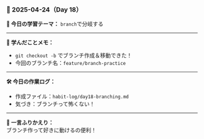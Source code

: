 ### 📅 2025-04-24（Day 18）

**🎯 今日の学習テーマ：** `branch`で分岐する

---

**📌 学んだことメモ：**

- `git checkout -b` でブランチ作成＆移動できた！
- 今回のブランチ名：`feature/branch-practice`

---

**🛠️ 今日の作業ログ：**

- 作成ファイル：`habit-log/day18-branching.md`
- 気づき：ブランチって怖くない！

---

**🌱 一言ふりかえり：**  
ブランチ作って好きに動けるの便利！